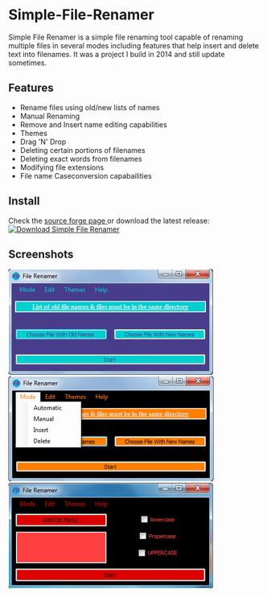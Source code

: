 # Simple-File-Renamer
Simple File Renamer is a simple file renaming tool capable of renaming multiple files in 
several modes including features that help insert and delete text into filenames. It was a project
I build in 2014 and still update sometimes.

## Features
+ Rename files using old/new lists of names
+ Manual Renaming
+ Remove and Insert name editing capabilities
+ Themes
+ Drag 'N' Drop
+ Deleting certain portions of filenames
+ Deleting exact words from filenames
+ Modifying file extensions
+ File name Caseconversion capabailities

## Install 
Check the <a href="https://sourceforge.net/projects/simplefilerenamer/">source forge page </a> or download the latest release: <br/> [![Download Simple File Renamer](https://img.shields.io/sourceforge/dt/simplefilerenamer.svg)](https://sourceforge.net/projects/simplefilerenamer/files/latest/download)

## Screenshots
<img src="https://github.com/ezzak/Simple-File-Renamer/blob/master/Screenshots/1.png"/> <br/>
<img src="https://github.com/ezzak/Simple-File-Renamer/blob/master/Screenshots/2.png"/> <br />
<img src="https://github.com/ezzak/Simple-File-Renamer/blob/master/Screenshots/3.png"/>
